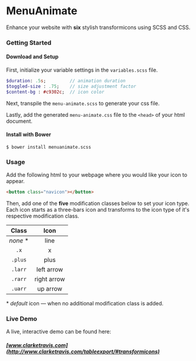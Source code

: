 # MenuAnimate
Enhance your website with **six** stylish transformicons using SCSS and CSS.

### Getting Started

#### Download and Setup
First, initialize your variable settings in the `variables.scss` file.

```sass
$duration: .5s;         // animation duration 
$toggled-size : .75;    // size adjustment factor
$content-bg : #c9302c;  // icon color
```
Next, transpile the `menu-animate.scss` to generate your css file.

Lastly, add the generated `menu-animate.css` file to the `<head>` of your html document.

#### Install with Bower
```shell
$ bower install menuanimate.scss
```

### Usage
Add the following html to your webpage where you would like your icon to appear.

```html
<button class="navicon"></button>
```

Then, add one of the **five** modification classes below to set your icon type. Each icon starts as a three-bars icon and transforms to the icon type of it's respective modification class. 

|   Class  |    Icon     |
| :------: |   :------:  |
| _none_ * |    line     |
|   `.x`   |      x      |
| `.plus`  |     plus    |
| `.larr`  | left arrow  |
| `.rarr`  | right arrow |
| `.uarr`  |   up arrow  |

*&nbsp;_default_ icon &mdash; when no additional modification class is added.

### Live Demo 
A live, interactive demo can be found here:
##### [www.clarketravis.com](http://www.clarketravis.com/tableexport/#transformicons)


